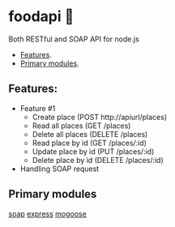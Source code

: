 # foodapi :fork_and_knife:
Both RESTful and SOAP API for node.js

* [Features](https://github.com/Liemrist/foodapi#features).
* [Primary modules](https://github.com/Liemrist/foodapi#primary-modules).

## Features:
* Feature #1
  * Create place (POST http://apiurl/places)
  * Read all places (GET /places)
  * Delete all places (DELETE /places)
  * Read place by id (GET /places/:id)
  * Update place by id (PUT /places/:id)
  * Delete place by id (DELETE /places/:id)
* Handling SOAP request

## Primary modules
[soap](https://github.com/vpulim/node-soap)
[express](https://github.com/expressjs/express)
[mogoose](https://github.com/Automattic/mongoose)
